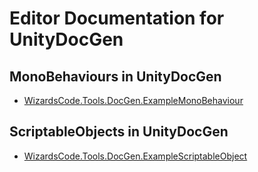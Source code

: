 # Editor Documentation for UnityDocGen

## MonoBehaviours in UnityDocGen

  * [WizardsCode.Tools.DocGen.ExampleMonoBehaviour](./WizardsCode.Tools.DocGen.ExampleMonoBehaviour.md)

## ScriptableObjects in UnityDocGen

  * [WizardsCode.Tools.DocGen.ExampleScriptableObject](./WizardsCode.Tools.DocGen.ExampleScriptableObject.md)
